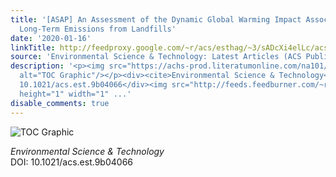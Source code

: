 ```yaml
---
title: '[ASAP] An Assessment of the Dynamic Global Warming Impact Associated with
  Long-Term Emissions from Landfills'
date: '2020-01-16'
linkTitle: http://feedproxy.google.com/~r/acs/esthag/~3/sADcXi4elLc/acs.est.9b04066
source: 'Environmental Science & Technology: Latest Articles (ACS Publications)'
description: '<p><img src="https://achs-prod.literatumonline.com/na101/home/literatum/publisher/achs/journals/content/esthag/0/esthag.ahead-of-print/acs.est.9b04066/20200116/images/medium/es9b04066_0008.gif"
  alt="TOC Graphic"/></p><div><cite>Environmental Science & Technology</cite></div><div>DOI:
  10.1021/acs.est.9b04066</div><img src="http://feeds.feedburner.com/~r/acs/esthag/~4/sADcXi4elLc"
  height="1" width="1" ...'
disable_comments: true
---
```

<p><img src="https://achs-prod.literatumonline.com/na101/home/literatum/publisher/achs/journals/content/esthag/0/esthag.ahead-of-print/acs.est.9b04066/20200116/images/medium/es9b04066_0008.gif" alt="TOC Graphic"/></p><div><cite>Environmental Science & Technology</cite></div><div>DOI: 10.1021/acs.est.9b04066</div><img src="http://feeds.feedburner.com/~r/acs/esthag/~4/sADcXi4elLc" height="1" width="1" ...
